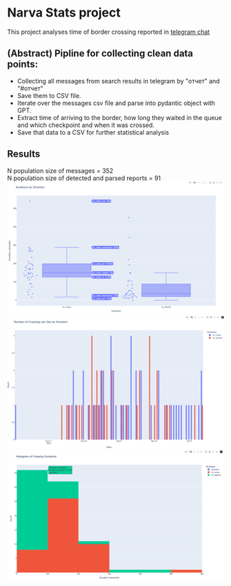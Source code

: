 # Narva Stats project
This project analyses time of border crossing reported in [telegram chat](https://t.me/Transfer_SPB_Estonia1)

## (Abstract) Pipline for collecting clean data points:
- Collecting all messages from search results in telegram by "отчет" and "#отчет"
- Save them to CSV file.
- Iterate over the messages csv file and parse into pydantic object with GPT.
- Extract time of arriving to the border, how long they waited in the queue and which checkpoint and when it was crossed.
- Save that data to a CSV for further statistical analysis

## Results
N population size of messages = 352<br>
N population size of detected and parsed reports = 91
![img](static/Duration%20box%20plots.png)
![crossings_per_day.png](static/crossings_per_day.png)
![crossing_duration_histogram.png](static/crossing_duration_histogram.png)